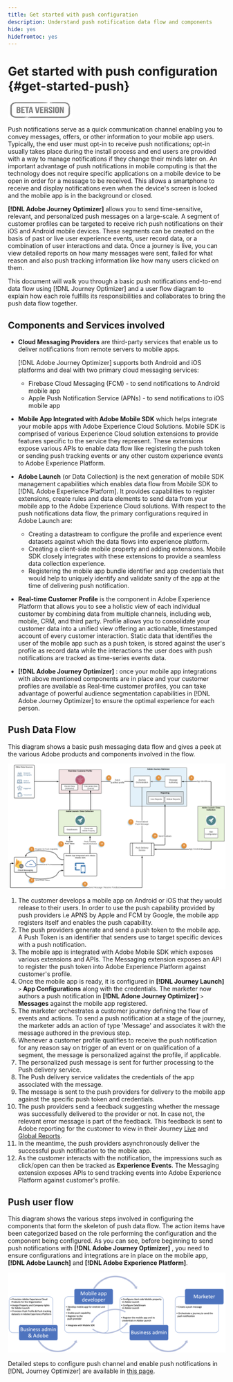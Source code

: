 ```yaml
---
title: Get started with push configuration
description: Understand push notification data flow and components
hide: yes
hidefromtoc: yes
---
```

# Get started with push configuration {#get-started-push}

![](assets/do-not-localize/badge.png)

Push notifications serve as a quick communication channel enabling you to convey messages, offers, or other information to your mobile app users. Typically, the end user must opt-in to receive push notifications; opt-in usually takes place during the install process and end users are provided with a way to manage notifications if they change their minds later on. An important advantage of push notifications in mobile computing is that the technology does not require specific applications on a mobile device to be open in order for a message to be received. This allows a smartphone to receive and display notifications even when the device's screen is locked and the mobile app is in the background or closed.

**[!DNL Adobe Journey Optimizer]**  allows you to send time-sensitive, relevant, and personalized push messages on a large-scale. A segment of customer profiles can be targeted to receive rich push notifications on their iOS and Android mobile devices. These segments can be created on the basis of past or live user experience events, user record data, or a combination of user interactions and data. Once a journey is live, you can view detailed reports on how many messages were sent, failed for what reason and also push tracking information like how many users clicked on them.

This document will walk you through a basic push notifications end-to-end data flow using [!DNL Journey Optimizer] and a user flow diagram to explain how each role fulfills its responsibilities and collaborates to bring the push data flow together.


## Components and Services involved

* **Cloud Messaging Providers** are third-party services that enable us to deliver notifications from remote servers to mobile apps.
    
    [!DNL Adobe Journey Optimizer]  supports both Android and iOS platforms and deal with two primary cloud messaging services:
    * Firebase Cloud Messaging (FCM) - to send notifications to Android mobile app
    * Apple Push Notification Service (APNs) - to send notifications to iOS mobile app


* **Mobile App Integrated with Adobe Mobile SDK** which helps integrate your mobile apps with Adobe Experience Cloud Solutions. Mobile SDK is comprised of various Experience Cloud solution extensions to provide features specific to the service they represent. These extensions expose various APIs to enable data flow like registering the push token or sending push tracking events or any other custom experience events to Adobe Experience Platform.

* **Adobe Launch** (or Data Collection) is the next generation of mobile SDK management capabilities which enables data flow from Mobile SDK to [!DNL Adobe Experience Platform]. It provides capabilities to register extensions, create rules and data elements to send data from your mobile app to the Adobe Experience Cloud solutions. With respect to the push notifications data flow, the primary configurations required in Adobe Launch are:

    * Creating a datastream to configure the profile and experience event datasets against which the data flows into experience platform.
    * Creating a client-side mobile property and adding extensions. Mobile SDK closely integrates with these extensions to provide a seamless data collection experience.
    * Registering the mobile app bundle identifier and app credentials that would help to uniquely identify and validate sanity of the app at the time of delivering push notification.

* **Real-time Customer Profile** is the component in Adobe Experience Platform that allows you to see a holistic view of each individual customer by combining data from multiple channels, including web, mobile, CRM, and third party. Profile allows you to consolidate your customer data into a unified view offering an actionable, timestamped account of every customer interaction. Static data that identifies the user of the mobile app such as a push token, is stored against the user's profile as record data while the interactions the user does with push notifications are tracked as time-series events data.

* **[!DNL Adobe Journey Optimizer]** : once your mobile app integrations with above mentioned components are in place and your customer profiles are available as Real-time customer profiles, you can take advantage of powerful audience segmentation capabilities in [!DNL Adobe Journey Optimizer]  to ensure the optimal experience for each person.


## Push Data Flow

This diagram shows a basic push messaging data flow and gives a peek at the various Adobe products and components involved in the flow.

![](assets/push-flow.png)


1. The customer develops a mobile app on Android or iOS that they would release to their users. In order to use the push capability provided by push providers i.e APNS by Apple and FCM by Google, the mobile app registers itself and enables the push capability.
1. The push providers generate and send a push token to the mobile app. A Push Token is an identifier that senders use to target specific devices with a push notification.
1. The mobile app is integrated with Adobe Mobile SDK which exposes various extensions and APIs. The Messaging extension exposes an API to register the push token into Adobe Experience Platform against customer's profile.
1. Once the mobile app is ready, it is configured in **[!DNL Journey Launch]**  `>` **App Configurations** along with the credentials.
The marketer now authors a push notification in **[!DNL Adone Journey Optimizer]**  `>` **Messages** against the mobile app registered. 
1. The marketer orchestrates a customer journey defining the flow of events and actions. To send a push notification at a stage of the journey, the marketer adds an action of type 'Message' and associates it with the message authored in the previous step. 
1. Whenever a customer profile qualifies to receive the push notification for any reason say on trigger of an event or on qualification of a segment, the message is personalized against the profile, if applicable.
1. The personalized push message is sent for further processing to the Push delivery service.
1. The Push delivery service validates the credentials of the app associated with the message.
1. The message is sent to the push providers for delivery to the mobile app against the specific push token and credentials.
1. The push providers send a feedback suggesting whether the message was successfully delivered to the provider or not. In case not, the relevant error message is part of the feedback. This feedback is sent to Adobe reporting for the customer to view in their Journey [Live](reports/live-report.md) and [Global Reports](reports/global-report.md).
1. In the meantime, the push providers asynchronously deliver the successful push notification to the mobile app.
1. As the customer interacts with the notification, the impressions such as click/open can then be tracked as **Experience Events**. The Messaging extension exposes APIs to send tracking events into Adobe Experience Platform against customer's profile.

## Push user flow

This diagram shows the various steps involved in configuring the components that form the skeleton of push data flow. The action items have been categorized based on the role performing the configuration and the component being configured. As you can see, before beginning to send push notifications with **[!DNL Adobe Journey Optimizer]** , you need to ensure configurations and integrations are in place on the mobile app, **[!DNL Adobe Launch]**  and **[!DNL Adobe Experience Platform]**.

![](assets/user-flow.png)

Detailed steps to configure push channel and enable push notifications in [!DNL Journey Optimizer] are available in [this page](push-configuration.md).